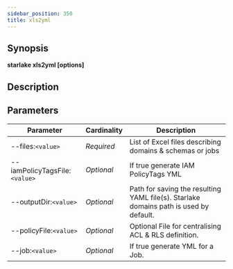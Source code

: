 ```yaml
---
sidebar_position: 350
title: xls2yml
---
```



## Synopsis

**starlake xls2yml [options]**

## Description


## Parameters

Parameter|Cardinality|Description
---|---|---
--files:`<value>`|*Required*|List of Excel files describing domains & schemas or jobs
--iamPolicyTagsFile:`<value>`|*Optional*|If true generate IAM PolicyTags YML
--outputDir:`<value>`|*Optional*|Path for saving the resulting YAML file(s). Starlake domains path is used by default.
--policyFile:`<value>`|*Optional*|Optional File for centralising ACL & RLS definition.
--job:`<value>`|*Optional*|If true generate YML for a Job.